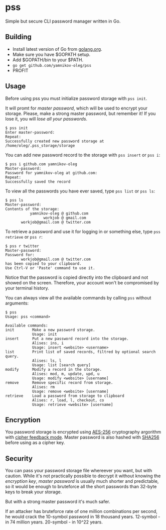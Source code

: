# pss

Simple but secure CLI password manager written in Go.

## Building

* Install latest version of Go from [golang.org](https://golang.org/).
* Make sure you have $GOPATH setup.
* Add $GOPATH/bin to your $PATH.
* `go get github.com/yamnikov-oleg/pss`
* PROFIT

## Usage

Before using pss you must initialize password storage with `pss init`.

It will promt for *master password*, which will be used to encrypt your storage. Please, make a strong master password, but remember it! If you lose it, you will *lose all your passwords*.

```
$ pss init
Enter master-password:
Repeat:
Successfully created new password storage at /home/oleg/.pss_storage/storage
```

You can add new password record to the storage with `pss insert` or `pss i`:

```
$ pss i github.com yamnikov-oleg
Master-password:
Password for yamnikov-oleg at github.com:
Repeat:
Successfully saved the record
```

To view all the passwords you have ever saved, type `pss list` or `pss ls`:

```
$ pss ls
Master-password:
Contents of the storage:
           yamnikov-oleg @ github.com
                 workjob @ gmail.com
       workjob@gmail.com @ twitter.com
```

To retrieve a password and use it for logging in or something else, type `pss retrieve` or `pss r`:

```
$ pss r twitter
Master-password:
Password for:
       workjob@gmail.com @ twitter.com
has been copied to your clipboard.
Use Ctrl-V or 'Paste' command to use it.
```

Notice that the password is copied directly into the clipboard and not showed on the screen. Therefore, your account won't be compromised by your terminal history.

You can always view all the available commands by calling `pss` without arguments:

```
$ pss
Usage: pss <command>

Available commands:
init        Make a new password storage.
            Usage: init
insert      Put a new password record into the storage.
            Alises: ins, i
            Usage: insert <website> <username>
list        Print list of saved records, filtred by optional search query.
            Alises: ls, l
            Usage: list [search query]
modify      Modify a record in the storage.
            Alises: mod, m, update, upd, u
            Usage: modify <website> [username]
remove      Remove specific record from storage.
            Alises: rm
            Usage: remove <website> [username]
retrieve    Load a password from storage to clipboard
            Alises: r, load, l, checkout, co
            Usage: retrieve <website> [username]
```

## Encryption

You password storage is encrypted using [AES-256](https://en.wikipedia.org/wiki/Advanced_Encryption_Standard) cryptography argorithm with [cipher feedback mode](https://en.wikipedia.org/wiki/Block_cipher_mode_of_operation#Cipher_Feedback_.28CFB.29). Master password is also hashed with [SHA256](https://en.wikipedia.org/wiki/SHA-2) before using as a cipher key.

## Security

You can pass your password storage file whereever you want, but with caution. While it's not practically possible to decrypt it without knowing the *encryption key*, *master password* is usually much shorter and predictable, so it would be enough to bruteforce all the short passwords than 32-byte keys to break your storage.

But with a strong master password it's much safer.

If an attacker has bruteforce rate of one million combinations per second, he would crack the 10-symbol password in 18 thousand years.
12-symbol - in 74 million years.
20-symbol - in 10^22 years.
